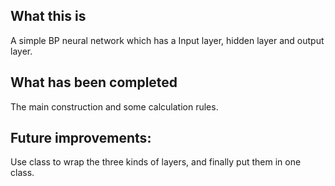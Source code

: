 ## What this is

A simple BP neural network which has a Input layer, hidden layer and output layer.

## What has been completed

The main construction and some calculation rules.

## Future improvements:

Use class to wrap the three kinds of layers, and finally put them in one class.